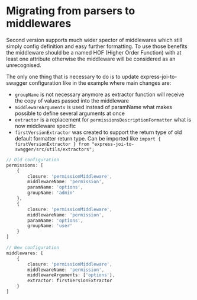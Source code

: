 # Migrating from parsers to middlewares

Second version supports much wider spector of middlewares which still simply
config definition and easy further formatting. To use those benefits
the middleware should be a named HOF (Higher Order Function) with at least 
one attribute otherwise the middleware will be considered as an unrecognised.

The only one thing that is necessary to do is to update express-joi-to-swagger configuration like in the example where main changes are:

- `groupName` is not necessary anymore as extractor function will receive the copy of values passed into the middleware
- `middlewareArguments` is used instead of paramName what makes possible to define several arguments at once
- `extractor` is a replacement for `permissionsDescriptionFormatter` what is now middleware specific
- `firstVersionExtractor` was created to support the return type of old default formatter return type. Can be imported like `import { firstVersionExtractor } from "express-joi-to-swagger/src/utils/extractors";`

```typescript
// Old configuration
permissions: [
	{
		closure: 'permissionMiddleware',
		middlewareName: 'permission',
		paramName: 'options',
		groupName: 'admin'
	},
	{
		closure: 'permissionMiddleware',
		middlewareName: 'permission',
		paramName: 'options',
		groupName: 'user'
	}
]
```

```typescript
// New configuration
middlewares: [
	{
		closure: 'permissionMiddleware',
		middlewareName: 'permission',
		middlewareArguments: ['options'],
		extractor: firstVersionExtractor
	}
]
```
